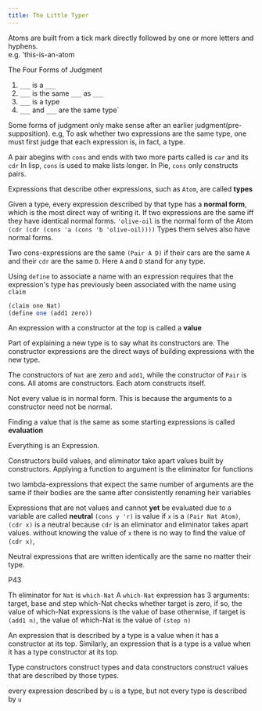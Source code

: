 ```yaml
---
title: The Little Typer
---
```


Atoms are built from a tick mark directly followed by one or more letters and hyphens.\
e.g. 'this-is-an-atom

The Four Forms of Judgment
1. `___` is a `___`
2. `___` is the same `___` as `___`
3. `___` is a type
4. `___` and `___` are the same type`

Some forms of judgment only make sense after an earlier judgment(pre-supposition).
e.g, To ask whether two expressions are the same type, one must first judge that each expression is, in fact, a type.

A pair abegins with `cons` and ends with two more parts called is `car` and its `cdr`
In lisp, `cons` is used to make lists longer. In Pie, `cons` only constructs pairs.

Expressions that describe other expressions, such as `Atom`, are called **types**

Given a type, every expression described by that type has a **normal form**, which is the most direct way of writing it. If two expressions are the same iff they have identical normal forms. 
`'olive-oil` is the normal form of the Atom `(cdr (cdr (cons 'a (cons 'b 'olive-oil))))`
Types them selves also have normal forms.

Two cons-expressions are the same `(Pair A D)` if their cars are the same `A` and their `cdr` are the same `D`. Here `A` and `D` stand for any type.


Using `define` to associate a name with an expression requires that the expression's type has previously been associated with the name using `claim`
```scheme
(claim one Nat)
(define one (add1 zero))
```

An expression with a constructor at the top is called a **value**

Part of explaining a new type is to say what its constructors are. The constructor expressions are the direct ways of building expressions with the new type.

The constructors of `Nat` are zero and `add1`, while the constructor of `Pair` is cons.
All atoms are constructors. Each atom constructs itself.


Not every value is in normal form. This is because the arguments to a constructor need not be normal.


Finding a value that is the same as some starting expressions is called **evaluation**

Everything is an Expression.


Constructors build values, and eliminator take apart values built by constructors.
Applying a function to argument is the eliminator for functions

two lambda-expressions that expect the same number of arguments are the same if their bodies are the same after consistently renaming heir variables


Expressions that are not values and cannot **yet** be evaluated due to a variable are called **neutral**
`(cons y 'r)` is value
if `x` is a `(Pair Nat Atom)`, `(cdr x)` is a neutral
because `cdr` is an eliminator and eliminator takes apart values. without knowing the value of `x` there is no way to find the value of `(cdr x)`, 

Neutral expressions that are written identically are the same no matter their type.


P43

Th eliminator for `Nat` is `which-Nat`
A `which-Nat` expression has 3 arguments: target, base and step
which-Nat checks whether target is zero, if so, the value of which-Nat expressions is the value of base 
otherwise, if target is `(add1 n)`, the value of which-Nat is the value of `(step n)`


An expression that is described by a type is a value when it has a constructor at its top.
Similarly, an expression that is a type is a value when it has a type constructor at its top.

Type constructors construct types and data constructors construct values that are described by those types.



every expression described by `u` is a type, but not every type is described by `u`
